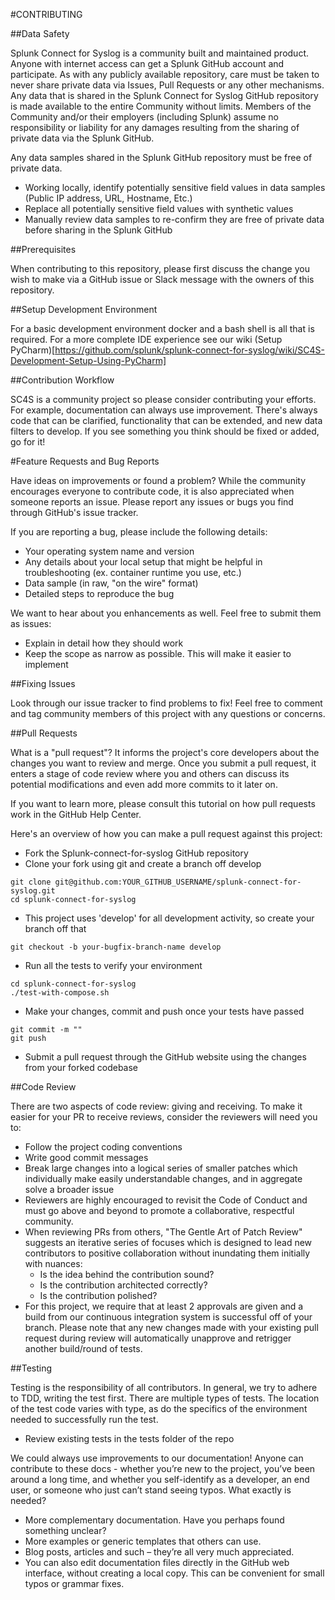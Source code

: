 #CONTRIBUTING

##Data Safety
 
Splunk Connect for Syslog is a community built and maintained product. Anyone with internet access can get a Splunk GitHub account and participate. As with any publicly available repository, care must be taken to never share private data via Issues, Pull Requests or any other mechanisms. Any data that is shared in the Splunk Connect for Syslog GitHub repository is made available to the entire Community without limits. Members of the Community and/or their employers (including Splunk) assume no responsibility or liability for any damages resulting from the sharing of private data via the Splunk GitHub.
 
Any data samples shared in the Splunk GitHub repository must be free of private data.
* Working locally, identify potentially sensitive field values in data samples (Public IP address, URL, Hostname, Etc.)
* Replace all potentially sensitive field values with synthetic values
* Manually review data samples to re-confirm they are free of private data before sharing in the Splunk GitHub

##Prerequisites

When contributing to this repository, please first discuss the change you wish to make via a GitHub issue or Slack message with the owners of this repository.

##Setup Development Environment

For a basic development environment docker and a bash shell is all that is required. For a more complete IDE experience see our wiki (Setup PyCharm)[https://github.com/splunk/splunk-connect-for-syslog/wiki/SC4S-Development-Setup-Using-PyCharm] 

##Contribution Workflow

SC4S is a community project so please consider contributing your efforts. For example, documentation can always use improvement. There's always code that can be clarified, functionality that can be extended, and new data filters to develop. If you see something you think should be fixed or added, go for it!

#Feature Requests and Bug Reports

Have ideas on improvements or found a problem? While the community encourages everyone to contribute code, it is also appreciated when someone reports an issue. Please report any issues or bugs you find through GitHub's issue tracker.

If you are reporting a bug, please include the following details:

* Your operating system name and version
* Any details about your local setup that might be helpful in troubleshooting (ex. container runtime you use, etc.)
* Data sample (in raw, "on the wire" format)
* Detailed steps to reproduce the bug

We want to hear about you enhancements as well. Feel free to submit them as issues:

* Explain in detail how they should work
* Keep the scope as narrow as possible. This will make it easier to implement

##Fixing Issues

Look through our issue tracker to find problems to fix! Feel free to comment and tag community members of this project with any questions or concerns.

##Pull Requests

What is a "pull request"? It informs the project's core developers about the changes you want to review and merge. Once you submit a pull request, it enters a stage of code review where you and others can discuss its potential modifications and even add more commits to it later on.

If you want to learn more, please consult this tutorial on how pull requests work in the GitHub Help Center.

Here's an overview of how you can make a pull request against this project:

* Fork the Splunk-connect-for-syslog GitHub repository
* Clone your fork using git and create a branch off develop
```
git clone git@github.com:YOUR_GITHUB_USERNAME/splunk-connect-for-syslog.git
cd splunk-connect-for-syslog
```
* This project uses 'develop' for all development activity, so create your branch off that
```
git checkout -b your-bugfix-branch-name develop
```
* Run all the tests to verify your environment
```
cd splunk-connect-for-syslog
./test-with-compose.sh
```
* Make your changes, commit and push once your tests have passed
```
git commit -m ""
git push
```
* Submit a pull request through the GitHub website using the changes from your forked codebase

##Code Review

There are two aspects of code review: giving and receiving.
To make it easier for your PR to receive reviews, consider the reviewers will need you to:

* Follow the project coding conventions
* Write good commit messages
* Break large changes into a logical series of smaller patches which individually make easily understandable changes, and in aggregate solve a broader issue
* Reviewers are highly encouraged to revisit the Code of Conduct and must go above and beyond to promote a collaborative, respectful community.
* When reviewing PRs from others, "The Gentle Art of Patch Review" suggests an iterative series of focuses which is designed to lead new contributors to positive collaboration without inundating them initially with nuances:
    * Is the idea behind the contribution sound?
    * Is the contribution architected correctly?
    * Is the contribution polished?
* For this project, we require that at least 2 approvals are given and a build from our continuous integration system is successful off of your branch. Please note that any new changes made with your existing pull request during review will automatically unapprove and retrigger another build/round of tests.

##Testing

Testing is the responsibility of all contributors. In general, we try to adhere to TDD, writing the test first.
There are multiple types of tests. The location of the test code varies with type, as do the specifics of the environment needed to successfully run the test.

* Review existing tests in the tests folder of the repo

We could always use improvements to our documentation! Anyone can contribute to these docs - whether you’re new to the project, you’ve been around a long time, and whether you self-identify as a developer, an end user, or someone who just can’t stand seeing typos. What exactly is needed?

* More complementary documentation. Have you perhaps found something unclear?
* More examples or generic templates that others can use.
* Blog posts, articles and such – they’re all very much appreciated.
* You can also edit documentation files directly in the GitHub web interface, without creating a local copy. This can be convenient for small typos or grammar fixes.
